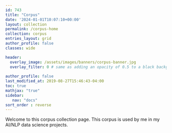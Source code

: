 ```yaml
---
id: 743    
title: "Corpus"
date: '2024-01-01T10:07:10+00:00'
layout: collection
permalink: /corpus-home
collection: corpus
entries_layout: grid
author_profile: false
classes: wide

header:
  overlay_image: /assets/images/banners/corpus-banner.jpg
  overlay_filter: 0 # same as adding an opacity of 0.5 to a black background
  
author_profile: false
last_modified_at: 2019-08-27T15:46:43-04:00
toc: true
mathjax: "true"
sidebar:
   nav: "docs" 
sort_order : reverse   
---
```


Welcome to this corpus collection page. This corpus is used by me in my AI/NLP data science projects.